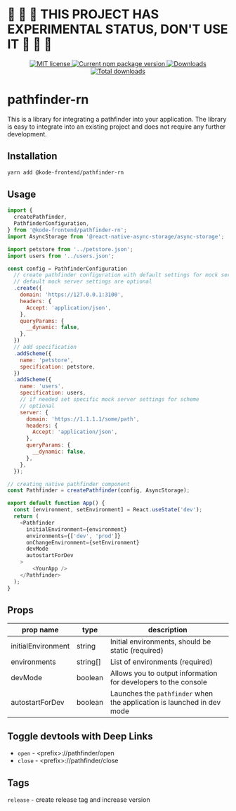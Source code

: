 # :construction: :construction: :construction: THIS PROJECT HAS EXPERIMENTAL STATUS, DON'T USE IT :construction: :construction: :construction:

<p align="center">
  <a href="https://opensource.org/licenses/MIT">
    <img src="https://img.shields.io/badge/license-MIT-blue.svg" alt="MIT license" />
  </a>
  <a href="https://npmjs.org/package/@kode-frontend/pathfinder-rn">
    <img src="http://img.shields.io/npm/v/@kode-frontend/pathfinder-rn.svg" alt="Current npm package version" />
  </a>
  <a href="https://npmjs.org/package/@kode-frontend/pathfinder-rn">
    <img src="http://img.shields.io/npm/dm/@kode-frontend/pathfinder-rn.svg" alt="Downloads" />
  </a>
  <a href="https://npmjs.org/package/@kode-frontend/pathfinder-rn">
    <img src="http://img.shields.io/npm/dt/@kode-frontend/pathfinder-rn.svg?label=total%20downloads" alt="Total downloads" />
  </a>
</p>

# pathfinder-rn

This is a library for integrating a pathfinder into your application.
The library is easy to integrate into an existing project and does not require any further development.
## Installation

```sh
yarn add @kode-frontend/pathfinder-rn
```

## Usage

```js
import {
  createPathfinder,
  PathfinderConfiguration,
} from '@kode-frontend/pathfinder-rn';
import AsyncStorage from '@react-native-async-storage/async-storage';

import petstore from '../petstore.json';
import users from '../users.json';

const config = PathfinderConfiguration
  // create pathfinder configuration with default settings for mock server
  // default mock server settings are optional
  .create({
    domain: 'https://127.0.0.1:3100',
    headers: {
      Accept: 'application/json',
    },
    queryParams: {
      __dynamic: false,
    },
  })
  // add specification
  .addScheme({
    name: 'petstore',
    specification: petstore,
  })
  .addScheme({
    name: 'users',
    specification: users,
    // if needed set specific mock server settings for scheme
    // optional
    server: {
      domain: 'https://1.1.1.1/some/path',
      headers: {
        Accept: 'application/json',
      },
      queryParams: {
        __dynamic: false,
      },
    },
  });

// creating native pathfinder component
const Pathfinder = createPathfinder(config, AsyncStorage);

export default function App() {
  const [environment, setEnvironment] = React.useState('dev');
  return (
    <Pathfinder
      initialEnvironment={environment}
      environments={['dev', 'prod']}
      onChangeEnvironment={setEnvironment}
      devMode
      autostartForDev
    >
    	<YourApp />
    </Pathfinder>
  );
}

```

## Props

| prop name           | type                  | description                                                            |
| ------------------- | --------------------- | ---------------------------------------------------------------------- |
| initialEnvironment  | string                | Initial environments, should be static (required)                      |
| environments        | string[]              | List of environments (required)                                        |
| devMode             | boolean               | Allows you to output information for developers to the console         |
| autostartForDev     | boolean               | Launches the `pathfinder` when the application is launched in dev mode |



## Toggle devtools with Deep Links

- `open` - \<prefix\>://pathfinder/open
- `close` - \<prefix\>://pathfinder/close

## Tags

`release` - create release tag and increase version


